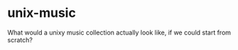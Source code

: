 # unix-music
What would a unixy music collection actually look like, if we could start from scratch?
